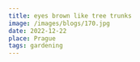 ```yaml
---
title: eyes brown like tree trunks
image: /images/blogs/170.jpg
date: 2022-12-22
place: Prague
tags: gardening
---
```

